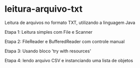 # leitura-arquivo-txt

Leitura de arquivos no formato TXT, utilizando a linguagem Java


Etapa 1: Leitura simples com File e Scanner

Etapa 2: FileReader e BufferedReader com controle manual

Etapa 3: Usando bloco 'try with resources'

Etapa 4: lendo arquivo CSV e instanciando uma lista de objetos
